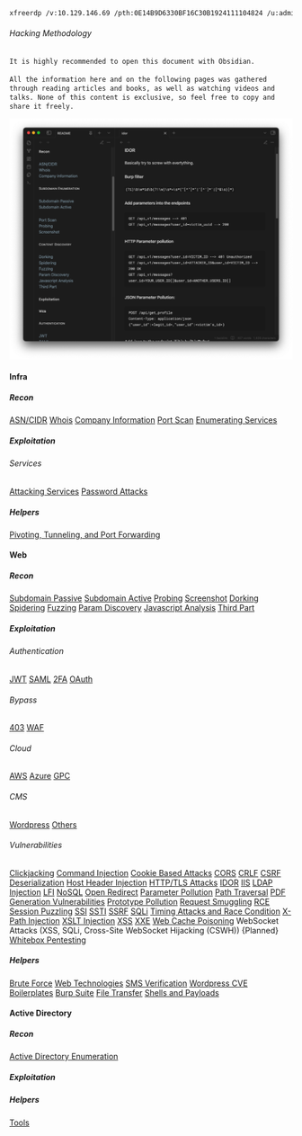 ```bash
xfreerdp /v:10.129.146.69 /pth:0E14B9D6330BF16C30B1924111104824 /u:administrator
```

###### Hacking Methodology
```
It is highly recommended to open this document with Obsidian.

All the information here and on the following pages was gathered through reading articles and books, as well as watching videos and talks. None of this content is exclusive, so feel free to copy and share it freely.
```
![obsidian example](obsidian-example.png)

#### Infra
##### Recon
[ASN/CIDR](infra/recon/asn-cidr.md)
[Whois](infra/recon/whois.md)
[Company Information](infra/recon/company-information.md)
[Port Scan](infra/recon/port-scan.md)
[Enumerating Services](infra/recon/services.md)
##### Exploitation
###### Services
[Attacking Services](exploitation/infra/attacking-services.md)
[Password Attacks](exploitation/infra/password-attacks.md)
##### Helpers
[Pivoting, Tunneling, and Port Forwarding](infra/helpers/pivoting.md)
#### Web
##### Recon
[Subdomain Passive](web/recon/subdomain/passive.md)
[Subdomain Active](web/recon/subdomain/active.md)
[Probing](web/recon/probing.md)
[Screenshot](web/recon/screenshot.md)
[Dorking](web/recon/dorking.md)
[Spidering](web/recon/spidering.md)
[Fuzzing](web/recon/fuzzing.md)
[Param Discovery](web/recon/param-discovery.md)
[Javascript Analysis](web/recon/javascript-analysis.md)
[Third Part](web/recon/third-part.md)
##### Exploitation
###### Authentication
[JWT](web/exploitation/authentication/jwt.md)
[SAML](web/exploitation/authentication/saml.md)
[2FA](web/exploitation/authentication/2fa.md)
[OAuth](web/exploitation/authentication/oauth.md)
###### Bypass
[403](web/exploitation/bypass/403.md)
[WAF](web/exploitation/bypass/waf.md)
###### Cloud
[AWS](web/exploitation/cloud/aws.md)
[Azure](web/exploitation/cloud/azure.md)
[GPC](web/exploitation/cloud/gpc.md)
###### CMS
[Wordpress](web/exploitation/cms/wordpress.md)
[Others](web/exploitation/cms/others.md)
###### Vulnerabilities
[Clickjacking](web/exploitation/vulns/clickjacking.md)
[Command Injection](web/exploitation/vulns/command-injection.md)
[Cookie Based Attacks](web/exploitation/vulns/cookie-based-attacks.md)
[CORS](web/exploitation/vulns/cors.md)
[CRLF](web/exploitation/vulns/crlf.md)
[CSRF](web/exploitation/vulns/csrf.md)
[Deserialization](web/exploitation/vulns/deserialization.md)
[Host Header Injection](web/exploitation/vulns/host-header-injection.md)
[HTTP/TLS Attacks](web/exploitation/vulns/http-tls-attacks.md)
[IDOR](web/exploitation/vulns/idor.md)
[IIS](web/exploitation/vulns/iis.md)
[LDAP Injection](web/exploitation/vulns/ldap-injection.md)
[LFI](web/exploitation/vulns/lfi.md)
[NoSQL](web/exploitation/vulns/nosql.md)
[Open Redirect](web/exploitation/vulns/open-redirect.md)
[Parameter Pollution](web/exploitation/vulns/parameter-pollution.md)
[Path Traversal](web/exploitation/vulns/path-traversal.md)
[PDF Generation Vulnerabilities](web/exploitation/vulns/pdf-generation.md)
[Prototype Pollution](web/exploitation/vulns/prototype-pollution.md)
[Request Smuggling](web/exploitation/vulns/request-smuggling.md)
[RCE](web/exploitation/vulns/rce.md)
[Session Puzzling](web/exploitation/vulns/session-puzzling.md)
[SSI](web/exploitation/vulns/ssi.md)
[SSTI](web/exploitation/vulns/ssti.md)
[SSRF](web/exploitation/vulns/ssrf.md)
[SQLi](web/exploitation/vulns/sqli.md)
[Timing Attacks and Race Condition](web/exploitation/vulns/timing-attacks-race-conditions.md)
[X-Path Injection](web/exploitation/vulns/x-path-injection.md)
[XSLT Injection](web/exploitation/vulns/xslt-injection.md)
[XSS](web/exploitation/vulns/xss.md)
[XXE](web/exploitation/vulns/xxe.md)
[Web Cache Poisoning](web/exploitation/vulns/cache-poisoning.md)
WebSocket Attacks (XSS, SQLi, Cross-Site WebSocket Hijacking (CSWH)) {Planned}
[Whitebox Pentesting](web/exploitation/vulns/whitebox-pentesting.md)
##### Helpers
[Brute Force](web/helpers/brute-force.md)
[Web Technologies](web/helpers/web-technologies.md)
[SMS Verification](web/helpers/sms-verification.md)
[Wordpress CVE Boilerplates](web/helpers/wp-cve-boilerplate.md)
[Burp Suite](web/helpers/burp-suite.md)
[File Transfer](web/helpers/file-transfer.md)
[Shells and Payloads](web/helpers/shells-and-payloads.md)
#### Active Directory
##### Recon
[Active Directory Enumeration](active-directory/recon/enumeration.md)
##### Exploitation
##### Helpers
[Tools](exploitation/ad/tools.md)


